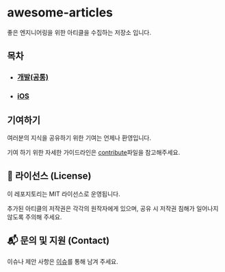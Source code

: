 # awesome-articles
좋은 엔지니어링을 위한 아티클을 수집하는 저장소 입니다.

## 목차

- ### [개발(공통)](./engineering.md)
- ### [iOS](./ios.md)

## 기여하기
여러분의 지식을 공유하기 위한 기여는 언제나 환영입니다.

기여 하기 위한 자세한 가이드라인은 [contribute](./contribute.md)파일을 참고해주세요.

## 📜 라이선스 (License)

이 레포지토리는 MIT 라이선스로 운영됩니다. 

추가된 아티클의 저작권은 각각의 원작자에게 있으며, 공유 시 저작권 침해가 일어나지 않도록 주의해 주세요.

## 📬 문의 및 지원 (Contact)

이슈나 제안 사항은 [이슈](https://github.com/yourssu/awesome-articles/issues)를 통해 남겨 주세요.
